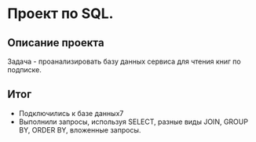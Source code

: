 # Проект по SQL.
## Описание проекта
Задача - проанализировать базу данных сервиса для чтения книг по подписке.
## Итог
- Подключились к базе данных7
- Выполнили запросы, используя SELECT, разные виды JOIN, GROUP BY, ORDER BY, вложенные запросы.